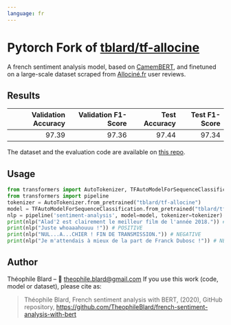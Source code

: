 ```yaml
---
language: fr
---
```

# Pytorch Fork of [tblard/tf-allocine](https://huggingface.co/tblard/tf-allocine)

A french sentiment analysis model, based on [CamemBERT](https://camembert-model.fr/), and finetuned on a large-scale dataset scraped from [Allociné.fr](http://www.allocine.fr/) user reviews.
## Results
| Validation Accuracy | Validation F1-Score | Test Accuracy | Test F1-Score |
|--------------------:| -------------------:| -------------:|--------------:|
|               97.39 |               97.36 |         97.44 |         97.34 |
The dataset and the evaluation code are available on [this repo](https://github.com/TheophileBlard/french-sentiment-analysis-with-bert).
## Usage
```python
from transformers import AutoTokenizer, TFAutoModelForSequenceClassification
from transformers import pipeline
tokenizer = AutoTokenizer.from_pretrained("tblard/tf-allocine")
model = TFAutoModelForSequenceClassification.from_pretrained("tblard/tf-allocine")
nlp = pipeline('sentiment-analysis', model=model, tokenizer=tokenizer)
print(nlp("Alad'2 est clairement le meilleur film de l'année 2018.")) # POSITIVE
print(nlp("Juste whoaaahouuu !")) # POSITIVE
print(nlp("NUL...A...CHIER ! FIN DE TRANSMISSION.")) # NEGATIVE
print(nlp("Je m'attendais à mieux de la part de Franck Dubosc !")) # NEGATIVE
```
## Author
Théophile Blard – :email: theophile.blard@gmail.com
If you use this work (code, model or dataset), please cite as:
> Théophile Blard, French sentiment analysis with BERT, (2020), GitHub repository, <https://github.com/TheophileBlard/french-sentiment-analysis-with-bert>

